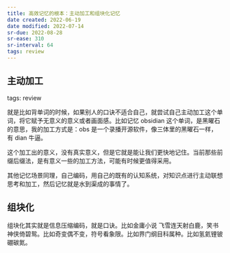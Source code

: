 ```yaml
---
title: 高效记忆的根本：主动加工和组块化记忆
date created: 2022-06-19
date modified: 2022-07-14
sr-due: 2022-08-28
sr-ease: 310
sr-interval: 64
tags: review
---
```


## 主动加工

tags: review

就是比如背单词的时候，如果别人的口诀不适合自己，就尝试自己主动加工这个单词，将它赋予无意义的意义或者画面感。比如记忆 obsidian 这个单词，是黑曜石的意思，我的加工方式是：obs 是一个录播开源软件，像三体里的黑曜石一样，有 dian 牛逼。

这个加工出的意义，没有真实意义，但是它就是能让我们更快地记住。当前那些前缀后缀法，是有意义一些的加工方法，可能有时候更值得采用。

其他记忆场景同理，自己编码，用自己的既有的认知系统，对知识点进行主动联想思考和加工，然后记忆就是水到渠成的事情了。

## 组块化

组块化其实就是信息压缩编码，就是口诀。比如金庸小说 飞雪连天射白鹿，笑书神侠倚碧鸳。比如奇变偶不变，符号看象限。比如界门纲目科属种。比如氢氦锂铍硼碳氮。
